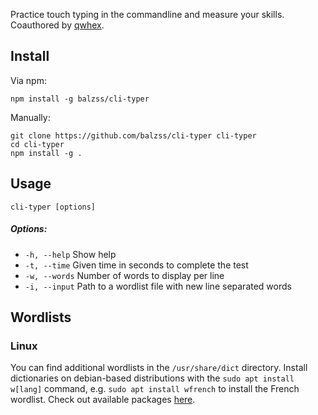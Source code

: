 Practice touch typing in the commandline and measure your skills.  
Coauthored by [qwhex](https://github.com/qwhex).

## Install

Via npm:
```
npm install -g balzss/cli-typer
```

Manually:
```
git clone https://github.com/balzss/cli-typer cli-typer
cd cli-typer
npm install -g .
```

## Usage
```
cli-typer [options]
```
##### Options:
- `-h, --help` Show help
- `-t, --time` Given time in seconds to complete the test
- `-w, --words` Number of words to display per line
- `-i, --input` Path to a wordlist file with new line separated words

## Wordlists

### Linux
You can find additional wordlists in the `/usr/share/dict` directory. Install dictionaries on debian-based distributions with the `sudo apt install w[lang]` command, e.g. `sudo apt install wfrench` to install the French wordlist. Check out available packages [here](https://packages.debian.org/sid/wordlist).
